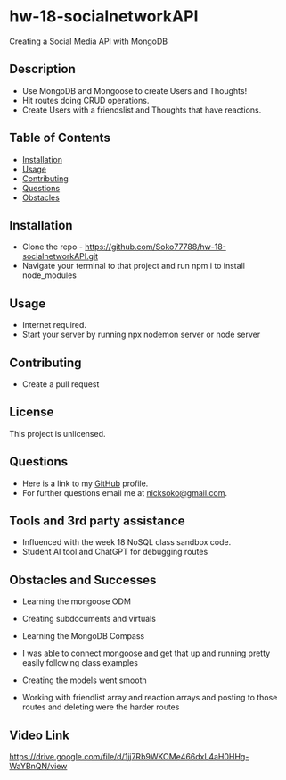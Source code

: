 # hw-18-socialnetworkAPI
Creating a Social Media API with MongoDB

## Description
  *  Use MongoDB and Mongoose to create Users and Thoughts!
  *  Hit routes doing CRUD operations.
  *  Create Users with a friendslist and Thoughts that have reactions. 
  
  ## Table of Contents
  * [Installation](#installation)
  * [Usage](#usage)
  * [Contributing](#contribution)
  * [Questions](#questions)
  * [Obstacles](#obstacles-and-successes)
  
  ## Installation


  * Clone the repo - https://github.com/Soko77788/hw-18-socialnetworkAPI.git
  * Navigate your terminal to that project and run npm i to install node_modules
  
  ## Usage
  * Internet required. 
  * Start your server by running npx nodemon server or node server

  ## Contributing
  * Create a pull request

  ## License
   

This project is unlicensed. 

  
  ## Questions
  * Here is a link to my [GitHub](https://github.com/soko77788) profile.
  * For further questions email me at nicksoko@gmail.com.

  ## Tools and 3rd party assistance
  * Influenced with the week 18 NoSQL class sandbox code. 
  * Student AI tool and ChatGPT for debugging routes 
   

  ## Obstacles and Successes
  * Learning the mongoose ODM 
  * Creating subdocuments and virtuals
  * Learning the MongoDB Compass

  * I was able to connect mongoose and get that up and running pretty easily following class examples
  * Creating the models went smooth
  * Working with friendlist array and reaction arrays and posting to those routes and deleting were the harder routes

  ## Video Link 

  https://drive.google.com/file/d/1jj7Rb9WKOMe466dxL4aH0HHg-WaYBnQN/view
  
